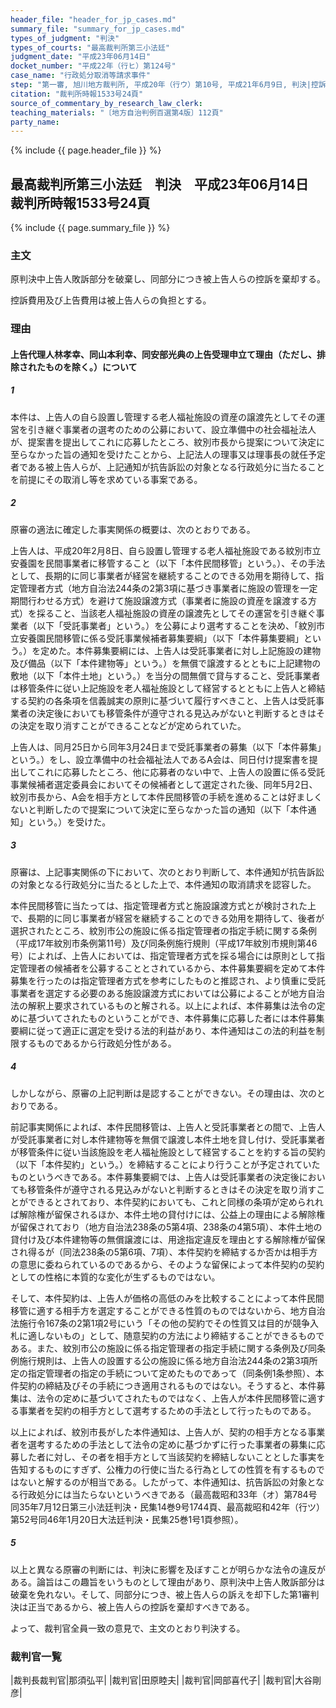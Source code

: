 ```yaml
---
header_file: "header_for_jp_cases.md"
summary_file: "summary_for_jp_cases.md"
types_of_judgment: "判決"
types_of_courts: "最高裁判所第三小法廷"
judgment_date: "平成23年06月14日"
docket_number: "平成22年（行ヒ）第124号"
case_name: "行政処分取消等請求事件"
step: "第一審, 旭川地方裁判所, 平成20年（行ウ）第10号, 平成21年6月9日, 判決|控訴審, 札幌高等裁判所, 平成21年（行コ）第12号, 平成21年11月27日, 判決"
citation: "裁判所時報1533号24頁"
source_of_commentary_by_research_law_clerk:
teaching_materials: "〔地方自治判例百選第4版〕112頁"
party_name:
---
```


{% include {{ page.header_file }}  %}

## 最高裁判所第三小法廷　判決　平成23年06月14日　裁判所時報1533号24頁

{% include {{ page.summary_file }}  %}










### 主文



原判決中上告人敗訴部分を破棄し、同部分につき被上告人らの控訴を棄却する。

控訴費用及び上告費用は被上告人らの負担とする。





### 理由



#### 上告代理人林孝幸、同山本利幸、同安部光典の上告受理申立て理由（ただし、排除されたものを除く。）について

##### 1

本件は、上告人の自ら設置し管理する老人福祉施設の資産の譲渡先としてその運営を引き継ぐ事業者の選考のための公募において、設立準備中の社会福祉法人が、提案書を提出してこれに応募したところ、紋別市長から提案について決定に至らなかった旨の通知を受けたことから、上記法人の理事又は理事長の就任予定者である被上告人らが、上記通知が抗告訴訟の対象となる行政処分に当たることを前提にその取消し等を求めている事案である。

##### 2

原審の適法に確定した事実関係の概要は、次のとおりである。

上告人は、平成20年2月8日、自ら設置し管理する老人福祉施設である紋別市立安養園を民間事業者に移管すること（以下「本件民間移管」という。）、その手法として、長期的に同じ事業者が経営を継続することのできる効用を期待して、指定管理者方式（地方自治法244条の2第3項に基づき事業者に施設の管理を一定期間行わせる方式）を避けて施設譲渡方式（事業者に施設の資産を譲渡する方式）を採ること、当該老人福祉施設の資産の譲渡先としてその運営を引き継ぐ事業者（以下「受託事業者」という。）を公募により選考することを決め、「紋別市立安養園民間移管に係る受託事業候補者募集要綱」（以下「本件募集要綱」という。）を定めた。本件募集要綱には、上告人は受託事業者に対し上記施設の建物及び備品（以下「本件建物等」という。）を無償で譲渡するとともに上記建物の敷地（以下「本件土地」という。）を当分の間無償で貸与すること、受託事業者は移管条件に従い上記施設を老人福祉施設として経営するとともに上告人と締結する契約の各条項を信義誠実の原則に基づいて履行すべきこと、上告人は受託事業者の決定後においても移管条件が遵守される見込みがないと判断するときはその決定を取り消すことができることなどが定められていた。

上告人は、同月25日から同年3月24日まで受託事業者の募集（以下「本件募集」という。）をし、設立準備中の社会福祉法人であるA会は、同日付け提案書を提出してこれに応募したところ、他に応募者のない中で、上告人の設置に係る受託事業候補者選定委員会においてその候補者として選定された後、同年5月2日、紋別市長から、A会を相手方として本件民間移管の手続を進めることは好ましくないと判断したので提案について決定に至らなかった旨の通知（以下「本件通知」という。）を受けた。

##### 3

原審は、上記事実関係の下において、次のとおり判断して、本件通知が抗告訴訟の対象となる行政処分に当たるとした上で、本件通知の取消請求を認容した。

本件民間移管に当たっては、指定管理者方式と施設譲渡方式とが検討された上で、長期的に同じ事業者が経営を継続することのできる効用を期待して、後者が選択されたところ、紋別市公の施設に係る指定管理者の指定手続に関する条例（平成17年紋別市条例第11号）及び同条例施行規則（平成17年紋別市規則第46号）によれば、上告人においては、指定管理者方式を採る場合には原則として指定管理者の候補者を公募することとされているから、本件募集要綱を定めて本件募集を行ったのは指定管理者方式を参考にしたものと推認され、より慎重に受託事業者を選定する必要のある施設譲渡方式においては公募によることが地方自治法の解釈上要求されているものと解される。以上によれば、本件募集は法令の定めに基づいてされたものということができ、本件募集に応募した者には本件募集要綱に従って適正に選定を受ける法的利益があり、本件通知はこの法的利益を制限するものであるから行政処分性がある。

##### 4

しかしながら、原審の上記判断は是認することができない。その理由は、次のとおりである。

前記事実関係によれば、本件民間移管は、上告人と受託事業者との間で、上告人が受託事業者に対し本件建物等を無償で譲渡し本件土地を貸し付け、受託事業者が移管条件に従い当該施設を老人福祉施設として経営することを約する旨の契約（以下「本件契約」という。）を締結することにより行うことが予定されていたものというべきである。本件募集要綱では、上告人は受託事業者の決定後においても移管条件が遵守される見込みがないと判断するときはその決定を取り消すことができるとされており、本件契約においても、これと同様の条項が定められれば解除権が留保されるほか、本件土地の貸付けには、公益上の理由による解除権が留保されており（地方自治法238条の5第4項、238条の4第5項）、本件土地の貸付け及び本件建物等の無償譲渡には、用途指定違反を理由とする解除権が留保され得るが（同法238条の5第6項、7項）、本件契約を締結するか否かは相手方の意思に委ねられているのであるから、そのような留保によって本件契約の契約としての性格に本質的な変化が生ずるものではない。

そして、本件契約は、上告人が価格の高低のみを比較することによって本件民間移管に適する相手方を選定することができる性質のものではないから、地方自治法施行令167条の2第1項2号にいう「その他の契約でその性質又は目的が競争入札に適しないもの」として、随意契約の方法により締結することができるものである。また、紋別市公の施設に係る指定管理者の指定手続に関する条例及び同条例施行規則は、上告人の設置する公の施設に係る地方自治法244条の2第3項所定の指定管理者の指定の手続について定めたものであって（同条例1条参照）、本件契約の締結及びその手続につき適用されるものではない。そうすると、本件募集は、法令の定めに基づいてされたものではなく、上告人が本件民間移管に適する事業者を契約の相手方として選考するための手法として行ったものである。

以上によれば、紋別市長がした本件通知は、上告人が、契約の相手方となる事業者を選考するための手法として法令の定めに基づかずに行った事業者の募集に応募した者に対し、その者を相手方として当該契約を締結しないこととした事実を告知するものにすぎず、公権力の行使に当たる行為としての性質を有するものではないと解するのが相当である。したがって、本件通知は、抗告訴訟の対象となる行政処分には当たらないというべきである（最高裁昭和33年（オ）第784号同35年7月12日第三小法廷判決・民集14巻9号1744頁、最高裁昭和42年（行ツ）第52号同46年1月20日大法廷判決・民集25巻1号1頁参照）。

##### 5

以上と異なる原審の判断には、判決に影響を及ぼすことが明らかな法令の違反がある。論旨はこの趣旨をいうものとして理由があり、原判決中上告人敗訴部分は破棄を免れない。そして、同部分につき、被上告人らの訴えを却下した第1審判決は正当であるから、被上告人らの控訴を棄却すべきである。

よって、裁判官全員一致の意見で、主文のとおり判決する。

### 裁判官一覧

|裁判長裁判官|那須弘平|
|裁判官|田原睦夫|
|裁判官|岡部喜代子|
|裁判官|大谷剛彦|

